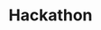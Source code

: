 ---
title: Hackathon
description: My first Hackaton | CINECA
image:

# Badge style
style:
    background: "#2596be"
    color: "#fff"
---